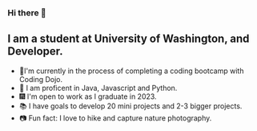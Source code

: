 ### Hi there 👋

## I am a student at University of Washington, and Developer. 
- 🔭I'm currently in the process of completing a coding bootcamp with Coding Dojo. 
- 🌱 I am proficent in Java, Javascript and Python.
- 🎆 I'm open to work as I graduate in 2023.
- 📚 I have goals to develop 20 mini projects and 2-3 bigger projects. 
- 📷 Fun fact: I love to hike and capture nature photography. 


<!--
**laurenmmorgs/laurenmmorgs** is a ✨ _special_ ✨ repository because its `README.md` (this file) appears on your GitHub profile.

Here are some ideas to get you started:

- 🔭 I’m currently working on ...
- 🌱 I’m currently learning ...
- 👯 I’m looking to collaborate on ...
- 🤔 I’m looking for help with ...
- 💬 Ask me about ...
- 📫 How to reach me: ...
- 😄 Pronouns: ...
- ⚡ Fun fact: ...
-->
